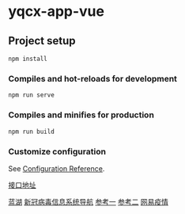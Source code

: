 # yqcx-app-vue

## Project setup

```
npm install
```

### Compiles and hot-reloads for development

```
npm run serve
```

### Compiles and minifies for production

```
npm run build
```

### Customize configuration

See [Configuration Reference](https://cli.vuejs.org/config/).

[接口地址](http://39.105.189.141:8080/swagger-ui.html)

[蓝湖](https://lanhuapp.com/url/JN95c-hFzOw)
[新冠病毒信息系统导航](http://feiyan.4timo.com/#/)
[参考一](https://ncov.dxy.cn/ncovh5/view/pneumonia?from=singlemessage&isappinstalled=0)
[参考二](https://z.cbndata.com/2019-nCoV/index.html?from=groupmessage&isappinstalled=0&scene=2&clicktime=1581083959&enterid=1581083959&timestamp=1581559398878)
[网易疫情](https://news.163.com/special/epidemic/)
